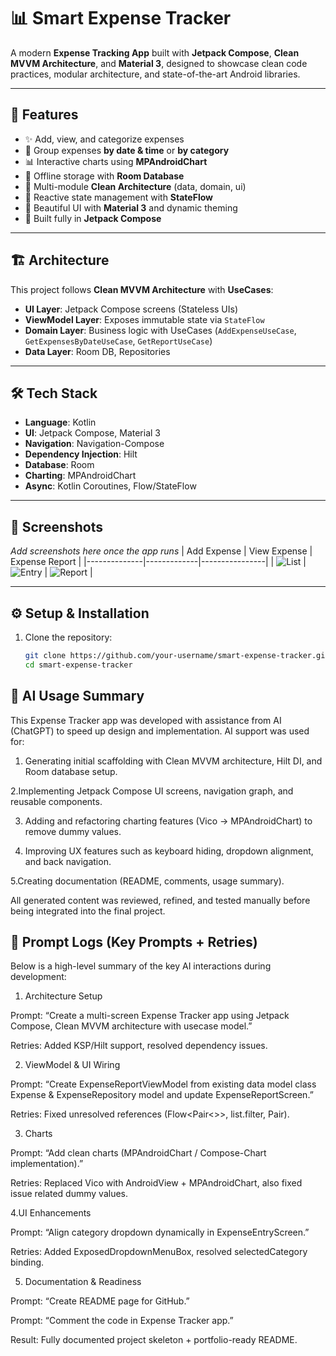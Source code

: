 # 📊 Smart Expense Tracker

A modern **Expense Tracking App** built with **Jetpack Compose**, **Clean MVVM Architecture**, and **Material 3**, designed to showcase clean code practices, modular architecture, and state-of-the-art Android libraries.

---

## 🚀 Features

- ✨ Add, view, and categorize expenses
- 📅 Group expenses **by date & time** or **by category**
- 📊 Interactive charts using **MPAndroidChart**
- 💾 Offline storage with **Room Database**
- 🧩 Multi-module **Clean Architecture** (data, domain, ui)
- 🔄 Reactive state management with **StateFlow**
- 🎨 Beautiful UI with **Material 3** and dynamic theming
- 📱 Built fully in **Jetpack Compose**

---

## 🏗️ Architecture

This project follows **Clean MVVM Architecture** with **UseCases**:


- **UI Layer**: Jetpack Compose screens (Stateless UIs)
- **ViewModel Layer**: Exposes immutable state via `StateFlow`
- **Domain Layer**: Business logic with UseCases (`AddExpenseUseCase`, `GetExpensesByDateUseCase`, `GetReportUseCase`)
- **Data Layer**: Room DB, Repositories

---

## 🛠️ Tech Stack

- **Language**: Kotlin
- **UI**: Jetpack Compose, Material 3
- **Navigation**: Navigation-Compose
- **Dependency Injection**: Hilt
- **Database**: Room
- **Charting**: MPAndroidChart
- **Async**: Kotlin Coroutines, Flow/StateFlow

---

## 📸 Screenshots

_Add screenshots here once the app runs_
| Add Expense | View Expense | Expense Report |
|--------------|-------------|----------------|
| ![List](docs/add_expense.png) | ![Entry](docs/view_expense_category.png) | ![Report](docs/view_expense_chart.png) |

---

## ⚙️ Setup & Installation

1. Clone the repository:
   ```bash
   git clone https://github.com/your-username/smart-expense-tracker.git
   cd smart-expense-tracker

 ## 🤖 AI Usage Summary  
 This Expense Tracker app was developed with assistance from AI (ChatGPT) to speed up design and implementation. AI support was used for:

 1. Generating initial scaffolding with Clean MVVM architecture, Hilt DI, and Room database setup.

 2.Implementing Jetpack Compose UI screens, navigation graph, and reusable components.

 3. Adding and refactoring charting features (Vico → MPAndroidChart) to remove dummy values.

4. Improving UX features such as keyboard hiding, dropdown alignment, and back navigation.

5.Creating documentation (README, comments, usage summary).

All generated content was reviewed, refined, and tested manually before being integrated into the final project.

## 📑 Prompt Logs (Key Prompts + Retries)
Below is a high-level summary of the key AI interactions during development:

1. Architecture Setup

Prompt: “Create a multi-screen Expense Tracker app using Jetpack Compose, Clean MVVM architecture with usecase model.”

Retries: Added KSP/Hilt support, resolved dependency issues.

2. ViewModel & UI Wiring
   
Prompt: “Create ExpenseReportViewModel from existing data model class Expense & ExpenseRepository model and update ExpenseReportScreen.”

Retries: Fixed unresolved references (Flow<Pair<>>, list.filter, Pair).

3. Charts
   
Prompt: “Add clean charts (MPAndroidChart / Compose-Chart implementation).”

Retries: Replaced Vico with AndroidView + MPAndroidChart, also fixed issue related dummy values.

4.UI Enhancements

Prompt: “Align category dropdown dynamically in ExpenseEntryScreen.”

Retries: Added ExposedDropdownMenuBox, resolved selectedCategory binding.

5. Documentation & Readiness
   
Prompt: “Create README page for GitHub.”

Prompt: “Comment the code in Expense Tracker app.”

Result: Fully documented project skeleton + portfolio-ready README.

